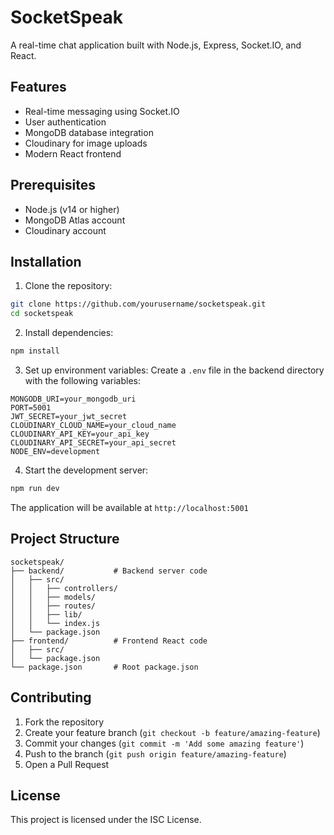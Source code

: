 # SocketSpeak

A real-time chat application built with Node.js, Express, Socket.IO, and React.

## Features

- Real-time messaging using Socket.IO
- User authentication
- MongoDB database integration
- Cloudinary for image uploads
- Modern React frontend

## Prerequisites

- Node.js (v14 or higher)
- MongoDB Atlas account
- Cloudinary account

## Installation

1. Clone the repository:
```bash
git clone https://github.com/yourusername/socketspeak.git
cd socketspeak
```

2. Install dependencies:
```bash
npm install
```

3. Set up environment variables:
Create a `.env` file in the backend directory with the following variables:
```
MONGODB_URI=your_mongodb_uri
PORT=5001
JWT_SECRET=your_jwt_secret
CLOUDINARY_CLOUD_NAME=your_cloud_name
CLOUDINARY_API_KEY=your_api_key
CLOUDINARY_API_SECRET=your_api_secret
NODE_ENV=development
```

4. Start the development server:
```bash
npm run dev
```

The application will be available at `http://localhost:5001`

## Project Structure

```
socketspeak/
├── backend/           # Backend server code
│   ├── src/
│   │   ├── controllers/
│   │   ├── models/
│   │   ├── routes/
│   │   ├── lib/
│   │   └── index.js
│   └── package.json
├── frontend/          # Frontend React code
│   ├── src/
│   └── package.json
└── package.json       # Root package.json
```

## Contributing

1. Fork the repository
2. Create your feature branch (`git checkout -b feature/amazing-feature`)
3. Commit your changes (`git commit -m 'Add some amazing feature'`)
4. Push to the branch (`git push origin feature/amazing-feature`)
5. Open a Pull Request

## License

This project is licensed under the ISC License. 